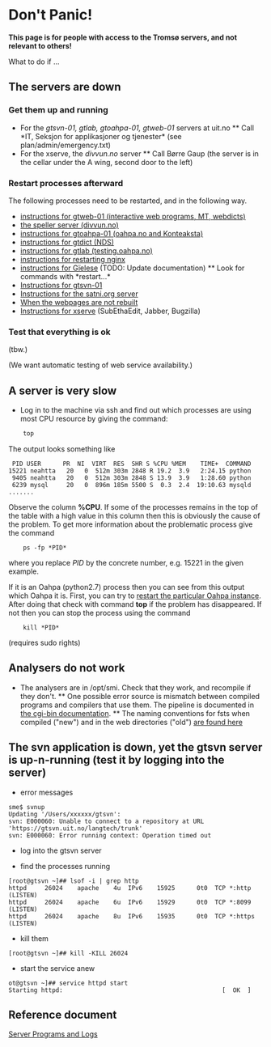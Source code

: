 # Don't Panic!

**This page is for people with access to the Tromsø servers, and not relevant to others!**

What to do if ...

## The servers are down

### Get them up and running

- For the _gtsvn-01, gtlab, gtoahpa-01, gtweb-01_ servers at uit.no \** Call *IT, Seksjon for applikasjoner og tjenester\* (see plan/admin/emergency.txt)
- For the xserve, the _divvun.no_ server
  \*\* Call Børre Gaup (the server is in the cellar under the A wing, second door to the left)

### Restart processes afterward

The following processes need to be restarted, and in the following way.

- [instructions for gtweb-01 (interactive web programs, MT, webdicts)](/ped/common/httpdserversgtweb.html)
- [the speller server (divvun.no)](SpellerServer.html)
- [instructions for gtoahpa-01 (oahpa.no and Konteaksta)](/ped/common/httpdserver.html)
- [instructions for gtdict (NDS)](/ped/common/httpdserversgtdict.html)
- [instructions for gtlab (testing.oahpa.no)](/ped/common/GtlabRestart.html)
- [instructions for restarting nginx](/ped/common/RestartingNginx.html)
- [instructions for Gïelese](../apps/gielese/GieleseRestarting.html) (TODO: Update documentation) \** Look for commands with *restart...\*
- [Instructions for gtsvn-01](gtsvn.html)
- [Instructions for the satni.org server](satniorg.html)
- [When the webpages are not rebuilt](SiteBuildProblems.html)
- [Instructions for xserve](xserve.html) (SubEthaEdit, Jabber, Bugzilla)

### Test that everything is ok

(tbw.)

(We want automatic testing of web service availability.)

## A server is very slow

- Log in to the machine via ssh and find out which processes are using most CPU resource by giving the command:

```sh
    top
```

The output looks something like

```
 PID USER      PR  NI  VIRT  RES  SHR S %CPU %MEM    TIME+  COMMAND
15221 neahtta   20   0  512m 303m 2848 R 19.2  3.9   2:24.15 python
 9405 neahtta   20   0  512m 303m 2848 S 13.9  3.9   1:28.60 python
 6239 mysql     20   0  896m 185m 5500 S  0.3  2.4  19:10.63 mysqld
.......
```

Observe the column **%CPU**. If some of the processes remains in the top of the table with a high value in this column then this is obviously the cause of the problem. To get more information about the problematic process give the command

```
    ps -fp *PID*
```

where you replace _PID_ by the concrete number, e.g. 15221 in the given example.

If it is an Oahpa (python2.7) process then you can see from this output which Oahpa it is. First, you can try to [restart the particular Oahpa instance](http://giellatekno.uit.no/ped/common/httpdserver.html). After doing that check with command **top** if the problem has disappeared. If not then you can stop the process using the command

```
    kill *PID*
```

(requires sudo rights)

## Analysers do not work

- The analysers are in /opt/smi. Check that they work, and recompile if they don't.
  ** One possible error source is mismatch between compiled programs and compilers that
  use them. The pipeline is documented in [the cgi-bin documentation](docu-cgi-bin.html).
  ** The naming conventions for fsts when compiled ("new") and in the web directories ("old") [are found here](infraremake/FstNamesInOldAndNewInfra.html)

## The svn application is down, yet the gtsvn server is up-n-running (test it by logging into the server)

- error messages

```
sme$ svnup
Updating '/Users/xxxxxx/gtsvn':
svn: E000060: Unable to connect to a repository at URL 'https://gtsvn.uit.no/langtech/trunk'
svn: E000060: Error running context: Operation timed out
```

- log into the gtsvn server

- find the processes running

```
[root@gtsvn ~]## lsof -i | grep http
httpd     26024    apache    4u  IPv6    15925      0t0  TCP *:http (LISTEN)
httpd     26024    apache    6u  IPv6    15929      0t0  TCP *:8099 (LISTEN)
httpd     26024    apache    8u  IPv6    15935      0t0  TCP *:https (LISTEN)
```

- kill them

```
[root@gtsvn ~]## kill -KILL 26024
```

- start the service anew

```
ot@gtsvn ~]## service httpd start
Starting httpd:                                            [  OK  ]
```

## Reference document

[Server Programs and Logs](ServerProgramsAndLogs.html)
